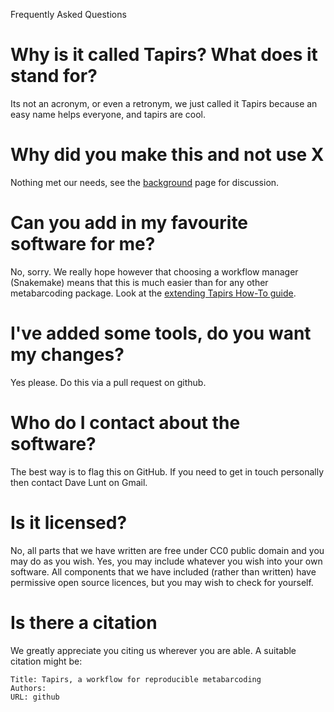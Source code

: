 Frequently Asked Questions

# Why is it called Tapirs? What does it stand for?
Its not an acronym, or even a retronym, we just called it Tapirs because an easy name helps everyone, and tapirs are cool.

# Why did you make this and not use X
Nothing met our needs, see the [background](background.md) page for discussion.

# Can you add in my favourite software for me?
No, sorry. We really hope however that choosing a workflow manager (Snakemake) means that this is much easier than for any other metabarcoding package. Look at the [extending Tapirs How-To guide](../How_To-Guide/extending.md).

# I've added some tools, do you want my changes?
Yes please. Do this via a pull request on github.

# Who do I contact about the software?
The best way is to flag this on GitHub. If you need to get in touch personally then contact Dave Lunt on Gmail.

# Is it licensed?
No, all parts that we have written are free under CC0 public domain and you may do as you wish. Yes, you may include whatever you wish into your own software. All components that we have included (rather than written) have permissive open source licences, but you may wish to check for yourself.

# Is there a citation
We greatly appreciate you citing us wherever you are able. A suitable citation might be:
```
Title: Tapirs, a workflow for reproducible metabarcoding
Authors:
URL: github
```
